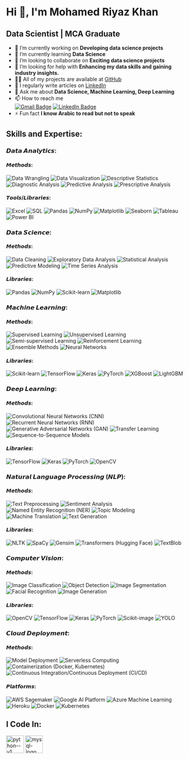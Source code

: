 # Hi 👋, I'm Mohamed Riyaz Khan
## Data Scientist | MCA Graduate
- 🔭 I’m currently working on **Developing data science projects**
- 🌱 I’m currently learning **Data Science**
- 👯 I’m looking to collaborate on **Exciting data science projects**
- 🤝 I’m looking for help with **Enhancing my data skills and gaining industry insights.**
- 👨‍💻 All of my projects are available at [GitHub](https://github.com/Riyaz18?tab=repositories)
- 📝 I regularly write articles on [LinkedIn](https://www.linkedin.com/in/mohamedriyazkhan/)
- 💬 Ask me about **Data Science, Machine Learning, Deep Learning**
- 📫 How to reach me <br>
  <a href="mailto:nmohamedriyazkhan@gmail.com"><img src="https://img.shields.io/badge/Gmail-D14836?style=for-the-badge&logo=gmail&logoColor=white" alt="Gmail Badge"></a>
  <a href="https://www.linkedin.com/in/mohamedriyazkhan/"><img src="https://img.shields.io/badge/LinkedIn-0077B5?style=for-the-badge&logo=linkedin&logoColor=white" alt="LinkedIn Badge"></a>
- ⚡ Fun fact **I know Arabic to read but not to speak**
## Skills and Expertise:

### 𝘿𝙖𝙩𝙖 𝘼𝙣𝙖𝙡𝙮𝙩𝙞𝙘𝙨:

#### 𝙈𝙚𝙩𝙝𝙤𝙙𝙨:
![Data Wrangling](https://img.shields.io/badge/Data%20Wrangling-blue) 
![Data Visualization](https://img.shields.io/badge/Data%20Visualization-brightgreen) 
![Descriptive Statistics](https://img.shields.io/badge/Descriptive%20Statistics-yellow) 
![Diagnostic Analysis](https://img.shields.io/badge/Diagnostic%20Analysis-red) 
![Predictive Analysis](https://img.shields.io/badge/Predictive%20Analysis-orange) 
![Prescriptive Analysis](https://img.shields.io/badge/Prescriptive%20Analysis-violet)

#### 𝙏𝙤𝙤𝙡𝙨/𝙇𝙞𝙗𝙧𝙖𝙧𝙞𝙚𝙨:
![Excel](https://img.shields.io/badge/Excel-217346) 
![SQL](https://img.shields.io/badge/SQL-336791) 
![Pandas](https://img.shields.io/badge/Pandas-150458) 
![NumPy](https://img.shields.io/badge/NumPy-013243) 
![Matplotlib](https://img.shields.io/badge/Matplotlib-11557C) 
![Seaborn](https://img.shields.io/badge/Seaborn-5C81E6) 
![Tableau](https://img.shields.io/badge/Tableau-E97627) 
![Power BI](https://img.shields.io/badge/Power%20BI-F2C811)

### 𝘿𝙖𝙩𝙖 𝙎𝙘𝙞𝙚𝙣𝙘𝙚:

#### 𝙈𝙚𝙩𝙝𝙤𝙙𝙨:
![Data Cleaning](https://img.shields.io/badge/Data%20Cleaning-008000) 
![Exploratory Data Analysis](https://img.shields.io/badge/Exploratory%20Data%20Analysis-4B8BBE) 
![Statistical Analysis](https://img.shields.io/badge/Statistical%20Analysis-FF4500) 
![Predictive Modeling](https://img.shields.io/badge/Predictive%20Modeling-FF6347) 
![Time Series Analysis](https://img.shields.io/badge/Time%20Series%20Analysis-4682B4)

#### 𝙇𝙞𝙗𝙧𝙖𝙧𝙞𝙚𝙨:
![Pandas](https://img.shields.io/badge/Pandas-130654) 
![NumPy](https://img.shields.io/badge/NumPy-013243) 
![Scikit-learn](https://img.shields.io/badge/Scikit--learn-F7931E) 
![Matplotlib](https://img.shields.io/badge/Matplotlib-11557C)

### 𝙈𝙖𝙘𝙝𝙞𝙣𝙚 𝙇𝙚𝙖𝙧𝙣𝙞𝙣𝙜:

#### 𝙈𝙚𝙩𝙝𝙤𝙙𝙨:
![Supervised Learning](https://img.shields.io/badge/Supervised%20Learning-008080) 
![Unsupervised Learning](https://img.shields.io/badge/Unsupervised%20Learning-800080) 
![Semi-supervised Learning](https://img.shields.io/badge/Semi--supervised%20Learning-2E8B57) 
![Reinforcement Learning](https://img.shields.io/badge/Reinforcement%20Learning-6A5ACD) 
![Ensemble Methods](https://img.shields.io/badge/Ensemble%20Methods-DC143C) 
![Neural Networks](https://img.shields.io/badge/Neural%20Networks-FF8C00)

#### 𝙇𝙞𝙗𝙧𝙖𝙧𝙞𝙚𝙨:
![Scikit-learn](https://img.shields.io/badge/Scikit--learn-F7931E) 
![TensorFlow](https://img.shields.io/badge/TensorFlow-FF6F00) 
![Keras](https://img.shields.io/badge/Keras-D00000) 
![PyTorch](https://img.shields.io/badge/PyTorch-EE4C2C) 
![XGBoost](https://img.shields.io/badge/XGBoost-AA4D2B) 
![LightGBM](https://img.shields.io/badge/LightGBM-68BA55)

### 𝘿𝙚𝙚𝙥 𝙇𝙚𝙖𝙧𝙣𝙞𝙣𝙜:

#### 𝙈𝙚𝙩𝙝𝙤𝙙𝙨:
![Convolutional Neural Networks (CNN)](https://img.shields.io/badge/Convolutional%20Neural%20Networks%20(CNN)-FF1493) 
![Recurrent Neural Networks (RNN)](https://img.shields.io/badge/Recurrent%20Neural%20Networks%20(RNN)-483D8B) 
![Generative Adversarial Networks (GAN)](https://img.shields.io/badge/Generative%20Adversarial%20Networks%20(GAN)-DAA520) 
![Transfer Learning](https://img.shields.io/badge/Transfer%20Learning-8B0000) 
![Sequence-to-Sequence Models](https://img.shields.io/badge/Sequence--to--Sequence%20Models-FF4500)

#### 𝙇𝙞𝙗𝙧𝙖𝙧𝙞𝙚𝙨:
![TensorFlow](https://img.shields.io/badge/TensorFlow-FF6F00) 
![Keras](https://img.shields.io/badge/Keras-D00000) 
![PyTorch](https://img.shields.io/badge/PyTorch-EE4C2C) 
![OpenCV](https://img.shields.io/badge/OpenCV-5C3EE8)

### 𝙉𝙖𝙩𝙪𝙧𝙖𝙡 𝙇𝙖𝙣𝙜𝙪𝙖𝙜𝙚 𝙋𝙧𝙤𝙘𝙚𝙨𝙨𝙞𝙣𝙜 (𝙉𝙇𝙋):

#### 𝙈𝙚𝙩𝙝𝙤𝙙𝙨:
![Text Preprocessing](https://img.shields.io/badge/Text%20Preprocessing-9ACD32) 
![Sentiment Analysis](https://img.shields.io/badge/Sentiment%20Analysis-1E90FF) 
![Named Entity Recognition (NER)](https://img.shields.io/badge/Named%20Entity%20Recognition%20(NER)-32CD32) 
![Topic Modeling](https://img.shields.io/badge/Topic%20Modeling-8A2BE2) 
![Machine Translation](https://img.shields.io/badge/Machine%20Translation-DA70D6) 
![Text Generation](https://img.shields.io/badge/Text%20Generation-9932CC)

#### 𝙇𝙞𝙗𝙧𝙖𝙧𝙞𝙚𝙨:
![NLTK](https://img.shields.io/badge/NLTK-99CC00) 
![SpaCy](https://img.shields.io/badge/SpaCy-2A9D8F) 
![Gensim](https://img.shields.io/badge/Gensim-FFD700) 
![Transformers (Hugging Face)](https://img.shields.io/badge/Transformers%20(Hugging%20Face)-FF7F50) 
![TextBlob](https://img.shields.io/badge/TextBlob-F08080)

### 𝘾𝙤𝙢𝙥𝙪𝙩𝙚𝙧 𝙑𝙞𝙨𝙞𝙤𝙣:

#### 𝙈𝙚𝙩𝙝𝙤𝙙𝙨:
![Image Classification](https://img.shields.io/badge/Image%20Classification-FF6347) 
![Object Detection](https://img.shields.io/badge/Object%20Detection-ADFF2F) 
![Image Segmentation](https://img.shields.io/badge/Image%20Segmentation-FFD700) 
![Facial Recognition](https://img.shields.io/badge/Facial%20Recognition-20B2AA) 
![Image Generation](https://img.shields.io/badge/Image%20Generation-FF4500)

#### 𝙇𝙞𝙗𝙧𝙖𝙧𝙞𝙚𝙨:
![OpenCV](https://img.shields.io/badge/OpenCV-5C3EE8) 
![TensorFlow](https://img.shields.io/badge/TensorFlow-FF6F00) 
![Keras](https://img.shields.io/badge/Keras-D00000) 
![PyTorch](https://img.shields.io/badge/PyTorch-EE4C2C) 
![Scikit-image](https://img.shields.io/badge/Scikit--image-696969) 
![YOLO](https://img.shields.io/badge/YOLO-8A2BE2)

### 𝘾𝙡𝙤𝙪𝙙 𝘿𝙚𝙥𝙡𝙤𝙮𝙢𝙚𝙣𝙩:

#### 𝙈𝙚𝙩𝙝𝙤𝙙𝙨:
![Model Deployment](https://img.shields.io/badge/Model%20Deployment-87CEFA) 
![Serverless Computing](https://img.shields.io/badge/Serverless%20Computing-00FA9A) 
![Containerization (Docker, Kubernetes)](https://img.shields.io/badge/Containerization%20(Docker,%20Kubernetes)-DC143C) 
![Continuous Integration/Continuous Deployment (CI/CD)](https://img.shields.io/badge/Continuous%20Integration/Continuous%20Deployment%20(CI/CD)-FF6347)

#### 𝙋𝙡𝙖𝙩𝙛𝙤𝙧𝙢𝙨:
![AWS Sagemaker](https://img.shields.io/badge/AWS%20Sagemaker-FF9900) 
![Google AI Platform](https://img.shields.io/badge/Google%20AI%20Platform-4285F4) 
![Azure Machine Learning](https://img.shields.io/badge/Azure%20Machine%20Learning-0078D7) 
![Heroku](https://img.shields.io/badge/Heroku-6762A6) 
![Docker](https://img.shields.io/badge/Docker-2496ED) 
![Kubernetes](https://img.shields.io/badge/Kubernetes-326CE5)
## I Code In:
<img width="48" height="48" src="https://img.icons8.com/color/48/python--v1.png" alt="python--v1"/> <img width="48" height="48" src="https://img.icons8.com/fluency/48/mysql-logo.png" alt="mysql-logo"/>

